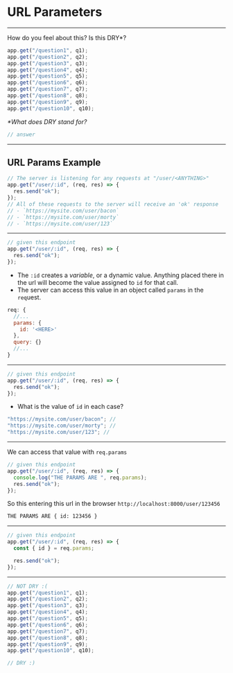 # URL Parameters

---

How do you feel about this? Is this DRY\*?

```js
app.get("/question1", q1);
app.get("/question2", q2);
app.get("/question3", q3);
app.get("/question4", q4);
app.get("/question5", q5);
app.get("/question6", q6);
app.get("/question7", q7);
app.get("/question8", q8);
app.get("/question9", q9);
app.get("/question10", q10);
```

_\*What does DRY stand for?_

```js
// answer
```

---

## URL Params Example

```js
// The server is listening for any requests at "/user/<ANYTHING>"
app.get("/user/:id", (req, res) => {
  res.send("ok");
});
// All of these requests to the server will receive an 'ok' response
// - `https://mysite.com/user/bacon`
// - `https://mysite.com/user/morty`
// - `https://mysite.com/user/123`
```

---

```js
// given this endpoint
app.get("/user/:id", (req, res) => {
  res.send("ok");
});
```

- The `:id` creates a _variable_, or a dynamic value. Anything placed there in the url will become the value assigned to `id` for that call.
- The server can access this value in an object called `params` in the `req`uest.

```js
req: {
  //...
  params: {
    id: '<HERE>'
  },
  query: {}
  //...
}
```

---

```js
// given this endpoint
app.get("/user/:id", (req, res) => {
  res.send("ok");
});
```

- What is the value of `id` in each case?

```js
"https://mysite.com/user/bacon"; //
"https://mysite.com/user/morty"; //
"https://mysite.com/user/123"; //

```

---

We can access that value with `req.params`

```js
// given this endpoint
app.get("/user/:id", (req, res) => {
  console.log("THE PARAMS ARE ", req.params);
  res.send("ok");
});
```

So this entering this url in the browser `http://localhost:8000/user/123456`

```bash
THE PARAMS ARE { id: 123456 }
```

---

```js
// given this endpoint
app.get("/user/:id", (req, res) => {
  const { id } = req.params;

  res.send("ok");
});
```

---

```js
// NOT DRY :(
app.get("/question1", q1);
app.get("/question2", q2);
app.get("/question3", q3);
app.get("/question4", q4);
app.get("/question5", q5);
app.get("/question6", q6);
app.get("/question7", q7);
app.get("/question8", q8);
app.get("/question9", q9);
app.get("/question10", q10);

// DRY :)
```
